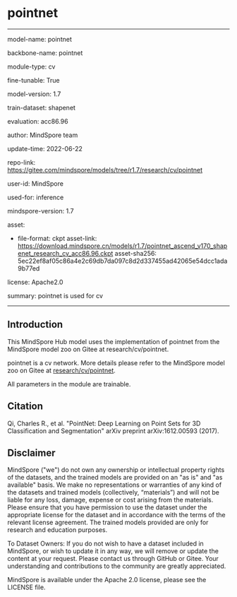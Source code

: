 # pointnet

---

model-name: pointnet

backbone-name: pointnet

module-type: cv

fine-tunable: True

model-version: 1.7

train-dataset: shapenet

evaluation: acc86.96

author: MindSpore team

update-time: 2022-06-22

repo-link: <https://gitee.com/mindspore/models/tree/r1.7/research/cv/pointnet>

user-id: MindSpore

used-for: inference

mindspore-version: 1.7

asset:

-
    file-format: ckpt
    asset-link: <https://download.mindspore.cn/models/r1.7/pointnet_ascend_v170_shapenet_research_cv_acc86.96.ckpt>
    asset-sha256: 5ec22ef8af05c86a4e2c69db7da097c8d2d337455ad42065e54dcc1ada9b77ed

license: Apache2.0

summary: pointnet is used for cv

---

## Introduction

This MindSpore Hub model uses the implementation of pointnet from the MindSpore model zoo on Gitee at research/cv/pointnet.

pointnet is a cv network. More details please refer to the MindSpore model zoo on Gitee at [research/cv/pointnet](https://gitee.com/mindspore/models/blob/r1.7/research/cv/pointnet/README.md).

All parameters in the module are trainable.

## Citation

Qi, Charles R., et al. "PointNet: Deep Learning on Point Sets for 3D Classification and Segmentation" arXiv preprint arXiv:1612.00593 (2017).

## Disclaimer

MindSpore ("we") do not own any ownership or intellectual property rights of the datasets, and the trained models are provided on an "as is" and "as available" basis. We make no representations or warranties of any kind of the datasets and trained models (collectively, “materials”) and will not be liable for any loss, damage, expense or cost arising from the materials. Please ensure that you have permission to use the dataset under the appropriate license for the dataset and in accordance with the terms of the relevant license agreement. The trained models provided are only for research and education purposes.

To Dataset Owners: If you do not wish to have a dataset included in MindSpore, or wish to update it in any way, we will remove or update the content at your request. Please contact us through GitHub or Gitee. Your understanding and contributions to the community are greatly appreciated.

MindSpore is available under the Apache 2.0 license, please see the LICENSE file.
